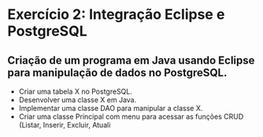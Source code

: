 # Exercício 2: Integração Eclipse e PostgreSQL
## Criação de um programa em Java usando Eclipse para manipulação de dados no PostgreSQL.
- Criar uma tabela X no PostgreSQL.
- Desenvolver uma classe X em Java.
- Implementar uma classe DAO para manipular a classe X.
- Criar uma classe Principal com menu para acessar as funções CRUD (Listar, Inserir, Excluir, Atuali
